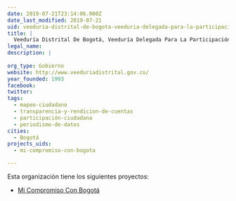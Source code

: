```yaml
---
date: 2019-07-21T23:14:06.000Z
date_last_modified: 2019-07-21
uid: veeduria-distrital-de-bogota-veeduria-delegada-para-la-participacion-y-los-programas-especiales
title: |
  Veeduría Distrital De Bogotá, Veeduría Delegada Para La Participación Y Los Programas Especiales
legal_name: 
description: |
  
org_type: Gobierno
website: http://www.veeduriadistrital.gov.co/
year_founded: 1993
facebook: 
twitter: 
tags:
  - mapeo-ciudadano
  - transparencia-y-rendicion-de-cuentas
  - participación-ciudadana
  - periodismo-de-datos
cities: 
  - Bogotá
projects_uids:
  - mi-compromiso-con-bogota

---
```


Esta organización tiene los siguientes proyectos:

- [Mi Compromiso Con Bogotá](/proyectos/mi-compromiso-con-bogota)
